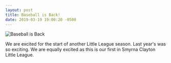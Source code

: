 ```yaml
---
layout: post
title: Baseball is Back!
date: 2019-03-19 19:00:20 -0500
---
```

![Baseball is Back](https://lh3.googleusercontent.com/9TMMnF_sTNR9PiramG15j7AYEl5FzGfaoXBs0YeyHvmjV5N6-6BWBTWj7dJ5cN1bxBpSPC8ecEVbFAwdPqMuUiwNoWJva7b0YtgghRYn2D8c1pp-FaRgZz5wGudjlvCIeepKLeATZsE=h1200w1200)

We are excited for the start of another Little League season. Last year's was so exciting. 
We are equally excited as this is our first in Smyrna Clayton Little League.
